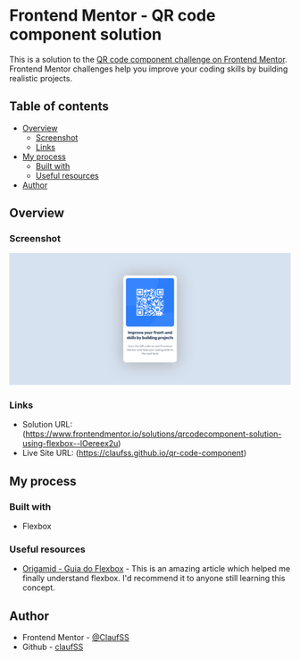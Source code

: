 # Frontend Mentor - QR code component solution

This is a solution to the [QR code component challenge on Frontend Mentor](https://www.frontendmentor.io/challenges/card-component-iux_sIO_H). Frontend Mentor challenges help you improve your coding skills by building realistic projects. 

## Table of contents

- [Overview](#overview)
  - [Screenshot](#screenshot)
  - [Links](#links)
- [My process](#my-process)
  - [Built with](#built-with)
  - [Useful resources](#useful-resources)
- [Author](#author)


## Overview

### Screenshot

![](./images/screenshot.png)

### Links

- Solution URL: (https://www.frontendmentor.io/solutions/qrcodecomponent-solution-using-flexbox--lOereex2u)
- Live Site URL: (https://claufss.github.io/qr-code-component)

## My process

### Built with

- Flexbox

### Useful resources

- [Origamid - Guia do Flexbox](https://origamid.com/projetos/flexbox-guia-completo) - This is an amazing article which helped me finally understand flexbox. I'd recommend it to anyone still learning this concept.

## Author

- Frontend Mentor - [@ClaufSS](https://www.frontendmentor.io/profile/ClaufSS)
- Github - [claufSS](https://github.com/claufss)
